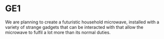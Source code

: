 # GE1
We are planning to create a futuristic household microwave, installed with a variety of strange gadgets that can be interacted with that allow the microwave to fulfil a lot more than its normal duties. 

